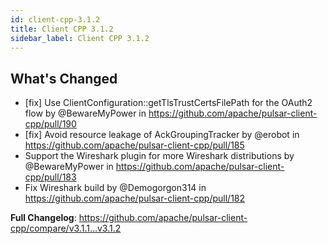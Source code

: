 ```yaml
---
id: client-cpp-3.1.2
title: Client CPP 3.1.2
sidebar_label: Client CPP 3.1.2
---
```


## What's Changed
* [fix] Use ClientConfiguration::getTlsTrustCertsFilePath for the OAuth2 flow by @BewareMyPower in https://github.com/apache/pulsar-client-cpp/pull/190
* [fix] Avoid resource leakage of AckGroupingTracker by @erobot in https://github.com/apache/pulsar-client-cpp/pull/185
* Support the Wireshark plugin for more Wireshark distributions by @BewareMyPower in https://github.com/apache/pulsar-client-cpp/pull/183
* Fix Wireshark build by @Demogorgon314 in https://github.com/apache/pulsar-client-cpp/pull/182

**Full Changelog**: https://github.com/apache/pulsar-client-cpp/compare/v3.1.1...v3.1.2
